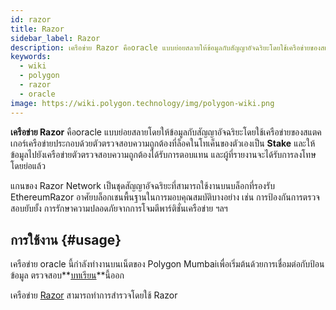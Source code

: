 ```yaml
---
id: razor
title: Razor
sidebar_label: Razor
description: เครือข่าย Razor คือoracle แบบย่อยสลายให้ข้อมูลกับสัญญาอัจฉริยะโดยใช้เครือข่ายของสเตเกอร์
keywords:
  - wiki
  - polygon
  - razor
  - oracle
image: https://wiki.polygon.technology/img/polygon-wiki.png
---
```


**เครือข่าย Razor** คือoracle แบบย่อยสลายโดยให้ข้อมูลกับสัญญาอัจฉริยะโดยใช้เครือข่ายของสแตคเกอร์เครือข่ายประกอบด้วยตัวตรวจสอบความถูกต้องที่ล็อคในโทเค็นของตัวเองเป็น **Stake** และให้ข้อมูลไปยังเครือข่ายตัวตรวจสอบความถูกต้องได้รับการตอบแทน และผู้ที่รายงานจะได้รับการลงโทษโดยย่อแล้ว

แกนของ Razor Network เป็นชุดสัญญาอัจฉริยะที่สามารถใช้งานบนบล็อกที่รองรับ EthereumRazor อาศัยบล็อกเชนพื้นฐานในการมอบคุณสมบัติบางอย่าง เช่น การป้องกันการตรวจสอบยับยั้ง การรักษาความปลอดภัยจากการโจมตีพาร์ติชั่นเครือข่าย ฯลฯ

## การใช้งาน {#usage}

เครือข่าย oracle นี้กำลังทำงานบนเน็ตของ Polygon Mumbaiเพื่อเริ่มต้นด้วยการเชื่อมต่อกับป้อนข้อมูล ตรวจสอบ**[บทเรียน](https://docs.razor.network/)**นี้ออก

เครือข่าย [Razor](https://razorscan.io/) สามารถทำการสำรวจโดยใช้ Razor


